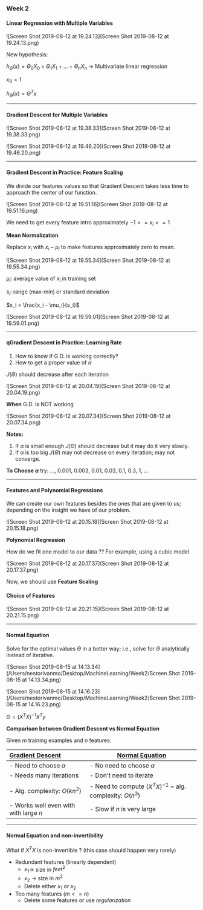### Week 2 

#### Linear Regression with Multiple Variables 

![Screen Shot 2019-08-12 at 19.24.13](Screen Shot 2019-08-12 at 19.24.13.png)

New hypothesis: 

$h_\Theta(x) = \Theta_0X_0 + \Theta_1X_1 + ... + \Theta_nX_n$ -> Multivariate linear regression 

$x_0 = 1$ 

$h_\Theta(x) = \Theta^Tx$ 

---

#### Gradient Descent for Multiple Variables 

![Screen Shot 2019-08-12 at 19.38.33](Screen Shot 2019-08-12 at 19.38.33.png)

![Screen Shot 2019-08-12 at 19.46.20](Screen Shot 2019-08-12 at 19.46.20.png)

----

#### Gradient Descent in Practice: Feature Scaling 

We divide our features values so that Gradient Descent takes less time to approach the center of our function. 

![Screen Shot 2019-08-12 at 19.51.16](Screen Shot 2019-08-12 at 19.51.16.png)

We need to get every feature intro approximately $-1 <= x_i <= 1$

**Mean Normalization**

Replace $x_i$ with $x_i - \mu_i$ to make features approximately zero to mean. 

![Screen Shot 2019-08-12 at 19.55.34](Screen Shot 2019-08-12 at 19.55.34.png)

$\mu_i$: average value of $x_i$ in training set 

$s_i$: range (max-min) or standard deviation 

$x_i = \frac{x_i - \mu_i}{s_i}$

![Screen Shot 2019-08-12 at 19.59.01](Screen Shot 2019-08-12 at 19.59.01.png)

----

#### qGradient Descent in Practice: Learning Rate 

1. How to know if G.D. is working correctly? 
2. How to get a proper value of $\alpha$

$J(\Theta)$ should decrease after each iteration 

![Screen Shot 2019-08-12 at 20.04.19](Screen Shot 2019-08-12 at 20.04.19.png)

**When** G.D. is NOT working 

![Screen Shot 2019-08-12 at 20.07.34](Screen Shot 2019-08-12 at 20.07.34.png)

**Notes:** 

1. If $\alpha$ is small enough $J(\Theta)$ should decrease but it may do it very slowly. 
2. If $\alpha$ is too big $J(\Theta)$ may not decrease on every iteration; may not converge. 

**To Choose $\alpha$** try:  ..., 0.001, 0.003, 0.01, 0.03, 0.1, 0.3, 1, ...

---

#### Features and Polynomial Regressions 

We can create our own features besides the ones that are given to us; depending on the insight we have of our problem. 

![Screen Shot 2019-08-12 at 20.15.18](Screen Shot 2019-08-12 at 20.15.18.png)



**Polynomial Regression**

How do we fit one model to our data ?? For example, using a cubic model 

![Screen Shot 2019-08-12 at 20.17.37](Screen Shot 2019-08-12 at 20.17.37.png)

Now, we should use **Feature Scaling**

#### Choice of Features

![Screen Shot 2019-08-12 at 20.21.15](Screen Shot 2019-08-12 at 20.21.15.png)

---

#### Normal Equation 

Solve for the optimal values $\Theta$ in a better way; i.e., solve for $\Theta$ analytically instead of iterative. 

![Screen Shot 2019-08-15 at 14.13.34](/Users/nestorivanmo/Desktop/MachineLearning/Week2/Screen Shot 2019-08-15 at 14.13.34.png)



![Screen Shot 2019-08-15 at 14.16.23](/Users/nestorivanmo/Desktop/MachineLearning/Week2/Screen Shot 2019-08-15 at 14.16.23.png)

$\Theta = (X^TX)^{-1}X^Ty$

**Comparison between Gradient Descent vs Normal Equation**

Given $m$ training examples and $n$ features: 

| <u>Gradient Descent</u>               | <u>Normal Equation</u>                                      |
| :------------------------------------ | ----------------------------------------------------------- |
| - Need to choose $\alpha$             | - No need to choose $\alpha$                                |
| - Needs many iterations               | - Don't need to iterate                                     |
| - Alg. complexity: $O(kn^2)$          | - Need to compute $(X^TX)^{-1}$ ~ alg. complexity: $O(n^3)$ |
| - Works well even with with large $n$ | - Slow if $n$ is very large                                 |

---

#### Normal Equation and non-invertibility 

What if $X^TX$ is non-invertible ? (this case should happen very rarely)

- Redundant features (linearly dependent)
  - $x_1$-> size in $feet^2$
  - $x_2$ -> size in $m^2$
  - Delete either $x_1$ or $x_2$
- Too many features ($m <= n$)
  - Delete some features or use *regularization*





























